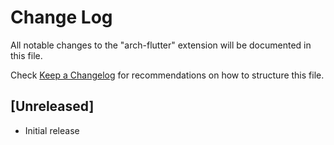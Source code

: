 # Change Log

All notable changes to the "arch-flutter" extension will be documented in this file.

Check [Keep a Changelog](http://keepachangelog.com/) for recommendations on how to structure this file.

## [Unreleased]

- Initial release